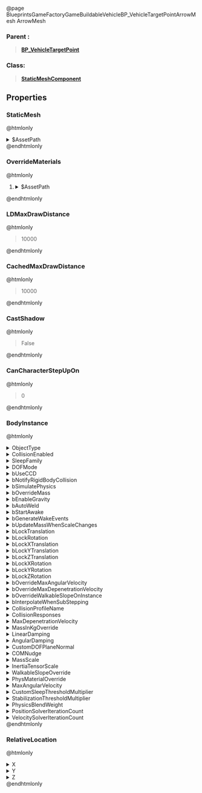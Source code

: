 @page BlueprintsGameFactoryGameBuildableVehicleBP_VehicleTargetPointArrowMesh ArrowMesh
### Parent :
<b><a href="_blueprints_game_factory_game_buildable_vehicle_b_p__vehicle_target_point.html"><blockquote>BP_VehicleTargetPoint</blockquote></a></b>
### Class:
<b><a href="_class_script_static_mesh_component.html"><blockquote>StaticMeshComponent</blockquote></a></b>
## Properties
### StaticMesh
@htmlonly
<details>
 <summary>$AssetPath</summary>
<b><a href="_blueprints_game_factory_game_equipment_build_gun_mesh_arrow.html"><blockquote>Arrow</blockquote></a></b>
</details>
@endhtmlonly

### OverrideMaterials
@htmlonly
<ol>
<li>
<details>
 <summary>$AssetPath</summary>
<b><a href="_blueprints_game_factory_game_equipment_build_gun_material_hologram__blue__inst.html"><blockquote>Hologram_Blue_Inst</blockquote></a></b>
</details>
</li>
</ol>
@endhtmlonly

### LDMaxDrawDistance
@htmlonly
<blockquote>10000</blockquote>
@endhtmlonly

### CachedMaxDrawDistance
@htmlonly
<blockquote>10000</blockquote>
@endhtmlonly

### CastShadow
@htmlonly
<blockquote>False</blockquote>
@endhtmlonly

### CanCharacterStepUpOn
@htmlonly
<blockquote>0</blockquote>
@endhtmlonly

### BodyInstance
@htmlonly
<details>
 <summary>ObjectType</summary>
<blockquote>15</blockquote>
</details>
<details>
 <summary>CollisionEnabled</summary>
<blockquote>1</blockquote>
</details>
<details>
 <summary>SleepFamily</summary>
<blockquote>ESleepFamily::Normal</blockquote>
</details>
<details>
 <summary>DOFMode</summary>
<blockquote>0</blockquote>
</details>
<details>
 <summary>bUseCCD</summary>
<blockquote>False</blockquote>
</details>
<details>
 <summary>bNotifyRigidBodyCollision</summary>
<blockquote>False</blockquote>
</details>
<details>
 <summary>bSimulatePhysics</summary>
<blockquote>False</blockquote>
</details>
<details>
 <summary>bOverrideMass</summary>
<blockquote>False</blockquote>
</details>
<details>
 <summary>bEnableGravity</summary>
<blockquote>True</blockquote>
</details>
<details>
 <summary>bAutoWeld</summary>
<blockquote>True</blockquote>
</details>
<details>
 <summary>bStartAwake</summary>
<blockquote>True</blockquote>
</details>
<details>
 <summary>bGenerateWakeEvents</summary>
<blockquote>False</blockquote>
</details>
<details>
 <summary>bUpdateMassWhenScaleChanges</summary>
<blockquote>False</blockquote>
</details>
<details>
 <summary>bLockTranslation</summary>
<blockquote>True</blockquote>
</details>
<details>
 <summary>bLockRotation</summary>
<blockquote>True</blockquote>
</details>
<details>
 <summary>bLockXTranslation</summary>
<blockquote>False</blockquote>
</details>
<details>
 <summary>bLockYTranslation</summary>
<blockquote>False</blockquote>
</details>
<details>
 <summary>bLockZTranslation</summary>
<blockquote>False</blockquote>
</details>
<details>
 <summary>bLockXRotation</summary>
<blockquote>False</blockquote>
</details>
<details>
 <summary>bLockYRotation</summary>
<blockquote>False</blockquote>
</details>
<details>
 <summary>bLockZRotation</summary>
<blockquote>False</blockquote>
</details>
<details>
 <summary>bOverrideMaxAngularVelocity</summary>
<blockquote>False</blockquote>
</details>
<details>
 <summary>bOverrideMaxDepenetrationVelocity</summary>
<blockquote>False</blockquote>
</details>
<details>
 <summary>bOverrideWalkableSlopeOnInstance</summary>
<blockquote>False</blockquote>
</details>
<details>
 <summary>bInterpolateWhenSubStepping</summary>
<blockquote>True</blockquote>
</details>
<details>
 <summary>CollisionProfileName</summary>
<blockquote>Custom</blockquote>
</details>
<details>
 <summary>CollisionResponses</summary>
<details>
 <summary>ResponseArray</summary>
<ol>
<li>
<details>
 <summary>Channel</summary>
<blockquote>WorldStatic</blockquote>
</details>
<details>
 <summary>Response</summary>
<blockquote>0</blockquote>
</details>
</li>
<li>
<details>
 <summary>Channel</summary>
<blockquote>Pawn</blockquote>
</details>
<details>
 <summary>Response</summary>
<blockquote>0</blockquote>
</details>
</li>
<li>
<details>
 <summary>Channel</summary>
<blockquote>PhysicsBody</blockquote>
</details>
<details>
 <summary>Response</summary>
<blockquote>0</blockquote>
</details>
</li>
<li>
<details>
 <summary>Channel</summary>
<blockquote>Vehicle</blockquote>
</details>
<details>
 <summary>Response</summary>
<blockquote>0</blockquote>
</details>
</li>
<li>
<details>
 <summary>Channel</summary>
<blockquote>Destructible</blockquote>
</details>
<details>
 <summary>Response</summary>
<blockquote>0</blockquote>
</details>
</li>
<li>
<details>
 <summary>Channel</summary>
<blockquote>Projectile</blockquote>
</details>
<details>
 <summary>Response</summary>
<blockquote>0</blockquote>
</details>
</li>
<li>
<details>
 <summary>Channel</summary>
<blockquote>Resource</blockquote>
</details>
<details>
 <summary>Response</summary>
<blockquote>0</blockquote>
</details>
</li>
<li>
<details>
 <summary>Channel</summary>
<blockquote>Camera</blockquote>
</details>
<details>
 <summary>Response</summary>
<blockquote>0</blockquote>
</details>
</li>
</ol>
</details>
</details>
<details>
 <summary>MaxDepenetrationVelocity</summary>
<blockquote>0</blockquote>
</details>
<details>
 <summary>MassInKgOverride</summary>
<blockquote>100</blockquote>
</details>
<details>
 <summary>LinearDamping</summary>
<blockquote>0.009999999776482582</blockquote>
</details>
<details>
 <summary>AngularDamping</summary>
<blockquote>0</blockquote>
</details>
<details>
 <summary>CustomDOFPlaneNormal</summary>
<details>
 <summary>X</summary>
<blockquote>0</blockquote>
</details>
<details>
 <summary>Y</summary>
<blockquote>0</blockquote>
</details>
<details>
 <summary>Z</summary>
<blockquote>0</blockquote>
</details>
</details>
<details>
 <summary>COMNudge</summary>
<details>
 <summary>X</summary>
<blockquote>0</blockquote>
</details>
<details>
 <summary>Y</summary>
<blockquote>0</blockquote>
</details>
<details>
 <summary>Z</summary>
<blockquote>0</blockquote>
</details>
</details>
<details>
 <summary>MassScale</summary>
<blockquote>1</blockquote>
</details>
<details>
 <summary>InertiaTensorScale</summary>
<details>
 <summary>X</summary>
<blockquote>1</blockquote>
</details>
<details>
 <summary>Y</summary>
<blockquote>1</blockquote>
</details>
<details>
 <summary>Z</summary>
<blockquote>1</blockquote>
</details>
</details>
<details>
 <summary>WalkableSlopeOverride</summary>
<details>
 <summary>WalkableSlopeBehavior</summary>
<blockquote>0</blockquote>
</details>
<details>
 <summary>WalkableSlopeAngle</summary>
<blockquote>0</blockquote>
</details>
</details>
<details>
 <summary>PhysMaterialOverride</summary>
<details>
 <summary>$Empty</summary>
<blockquote>True</blockquote>
</details>
</details>
<details>
 <summary>MaxAngularVelocity</summary>
<blockquote>3600</blockquote>
</details>
<details>
 <summary>CustomSleepThresholdMultiplier</summary>
<blockquote>1</blockquote>
</details>
<details>
 <summary>StabilizationThresholdMultiplier</summary>
<blockquote>1</blockquote>
</details>
<details>
 <summary>PhysicsBlendWeight</summary>
<blockquote>0</blockquote>
</details>
<details>
 <summary>PositionSolverIterationCount</summary>
<blockquote>8</blockquote>
</details>
<details>
 <summary>VelocitySolverIterationCount</summary>
<blockquote>1</blockquote>
</details>
@endhtmlonly

### RelativeLocation
@htmlonly
<details>
 <summary>X</summary>
<blockquote>0</blockquote>
</details>
<details>
 <summary>Y</summary>
<blockquote>0</blockquote>
</details>
<details>
 <summary>Z</summary>
<blockquote>130</blockquote>
</details>
@endhtmlonly


